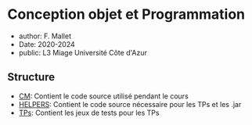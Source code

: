 # Conception objet et Programmation
- author: F. Mallet
- Date: 2020-2024
- public: L3 Miage Université Côte d'Azur

## Structure
- [CM](CM/): Contient le code source utilisé pendant le cours
- [HELPERS](HELPERS/): Contient le code source nécessaire pour les TPs et les .jar
- [TPs](TPs/tests/): Contient les jeux de tests pour les TPs

